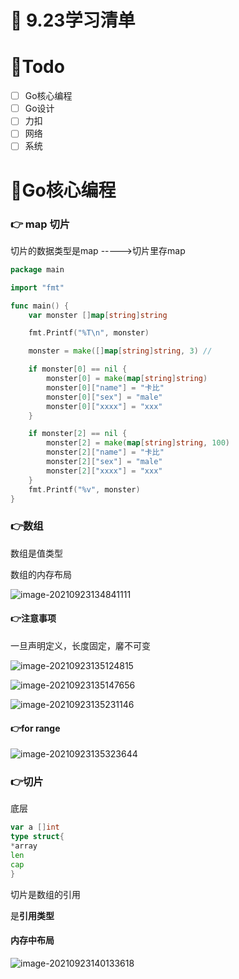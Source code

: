 # :date: 9.23学习清单

# :tomato:Todo

- [ ] Go核心编程
- [ ] Go设计
- [ ] 力扣
- [ ] 网络
- [ ] 系统

# :call_me_hand:Go核心编程

### :point_right: map 切片

切片的数据类型是map ----->切片里存map

```go
package main

import "fmt"

func main() {
	var monster []map[string]string

	fmt.Printf("%T\n", monster)

	monster = make([]map[string]string, 3) //

	if monster[0] == nil {
		monster[0] = make(map[string]string)
		monster[0]["name"] = "卡比"
		monster[0]["sex"] = "male"
		monster[0]["xxxx"] = "xxx"
	}

	if monster[2] == nil {
		monster[2] = make(map[string]string, 100)
		monster[2]["name"] = "卡比"
		monster[2]["sex"] = "male"
		monster[2]["xxxx"] = "xxx"
	}
	fmt.Printf("%v", monster)
}

```

### :point_right:数组

数组是值类型

数组的内存布局

![image-20210923134841111](https://i.loli.net/2021/09/23/YVBauFhG4Lom95n.png)

#### :point_right:注意事项

一旦声明定义，长度固定，黁不可变

![image-20210923135124815](https://i.loli.net/2021/09/23/7Muq3mFVTWZ6IkC.png)

![image-20210923135147656](https://i.loli.net/2021/09/23/BvcVYahwUeFotdn.png)

![image-20210923135231146](https://i.loli.net/2021/09/23/nT5DbNSIMwkJefl.png)

#### :point_right:for range

![image-20210923135323644](https://i.loli.net/2021/09/23/Lj2tWNFZDv8SqaJ.png)

### :point_right:切片

底层

```go
var a []int
type struct{
*array
len
cap
}
```

切片是数组的引用

是**引用类型**

#### 内存中布局

![image-20210923140133618](https://i.loli.net/2021/09/23/LKH9fQ2hIZ6wV87.png)

